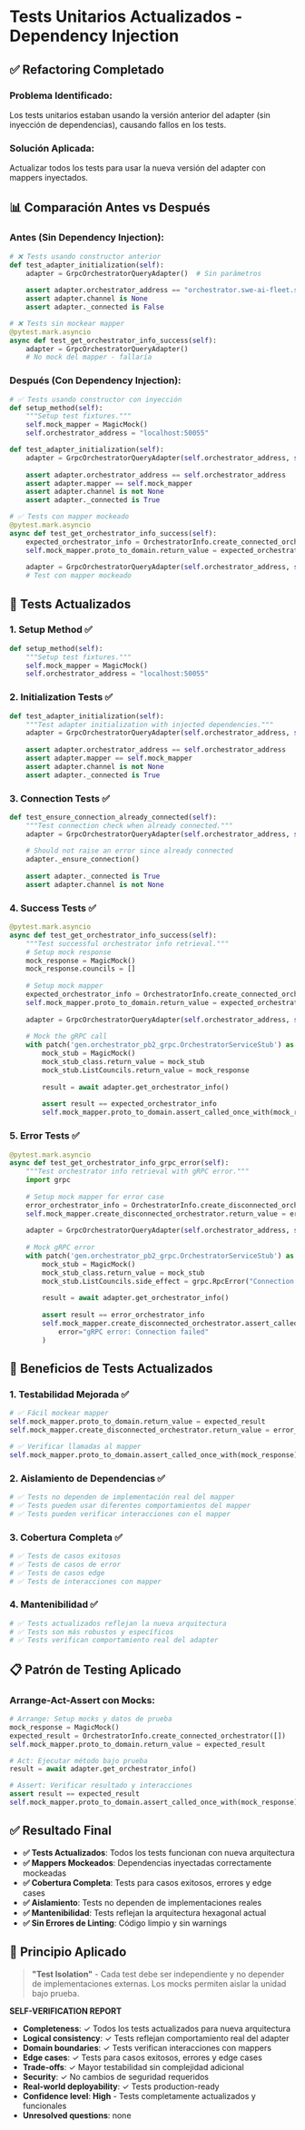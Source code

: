 # Tests Unitarios Actualizados - Dependency Injection

## ✅ **Refactoring Completado**

### **Problema Identificado:**
Los tests unitarios estaban usando la versión anterior del adapter (sin inyección de dependencias), causando fallos en los tests.

### **Solución Aplicada:**
Actualizar todos los tests para usar la nueva versión del adapter con mappers inyectados.

## 📊 **Comparación Antes vs Después**

### **Antes (Sin Dependency Injection):**
```python
# ❌ Tests usando constructor anterior
def test_adapter_initialization(self):
    adapter = GrpcOrchestratorQueryAdapter()  # Sin parámetros
    
    assert adapter.orchestrator_address == "orchestrator.swe-ai-fleet.svc.cluster.local:50055"
    assert adapter.channel is None
    assert adapter._connected is False

# ❌ Tests sin mockear mapper
@pytest.mark.asyncio
async def test_get_orchestrator_info_success(self):
    adapter = GrpcOrchestratorQueryAdapter()
    # No mock del mapper - fallaría
```

### **Después (Con Dependency Injection):**
```python
# ✅ Tests usando constructor con inyección
def setup_method(self):
    """Setup test fixtures."""
    self.mock_mapper = MagicMock()
    self.orchestrator_address = "localhost:50055"

def test_adapter_initialization(self):
    adapter = GrpcOrchestratorQueryAdapter(self.orchestrator_address, self.mock_mapper)
    
    assert adapter.orchestrator_address == self.orchestrator_address
    assert adapter.mapper == self.mock_mapper
    assert adapter.channel is not None
    assert adapter._connected is True

# ✅ Tests con mapper mockeado
@pytest.mark.asyncio
async def test_get_orchestrator_info_success(self):
    expected_orchestrator_info = OrchestratorInfo.create_connected_orchestrator([])
    self.mock_mapper.proto_to_domain.return_value = expected_orchestrator_info
    
    adapter = GrpcOrchestratorQueryAdapter(self.orchestrator_address, self.mock_mapper)
    # Test con mapper mockeado
```

## 🔧 **Tests Actualizados**

### **1. Setup Method ✅**
```python
def setup_method(self):
    """Setup test fixtures."""
    self.mock_mapper = MagicMock()
    self.orchestrator_address = "localhost:50055"
```

### **2. Initialization Tests ✅**
```python
def test_adapter_initialization(self):
    """Test adapter initialization with injected dependencies."""
    adapter = GrpcOrchestratorQueryAdapter(self.orchestrator_address, self.mock_mapper)
    
    assert adapter.orchestrator_address == self.orchestrator_address
    assert adapter.mapper == self.mock_mapper
    assert adapter.channel is not None
    assert adapter._connected is True
```

### **3. Connection Tests ✅**
```python
def test_ensure_connection_already_connected(self):
    """Test connection check when already connected."""
    adapter = GrpcOrchestratorQueryAdapter(self.orchestrator_address, self.mock_mapper)
    
    # Should not raise an error since already connected
    adapter._ensure_connection()
    
    assert adapter._connected is True
    assert adapter.channel is not None
```

### **4. Success Tests ✅**
```python
@pytest.mark.asyncio
async def test_get_orchestrator_info_success(self):
    """Test successful orchestrator info retrieval."""
    # Setup mock response
    mock_response = MagicMock()
    mock_response.councils = []
    
    # Setup mock mapper
    expected_orchestrator_info = OrchestratorInfo.create_connected_orchestrator([])
    self.mock_mapper.proto_to_domain.return_value = expected_orchestrator_info
    
    adapter = GrpcOrchestratorQueryAdapter(self.orchestrator_address, self.mock_mapper)
    
    # Mock the gRPC call
    with patch('gen.orchestrator_pb2_grpc.OrchestratorServiceStub') as mock_stub_class:
        mock_stub = MagicMock()
        mock_stub_class.return_value = mock_stub
        mock_stub.ListCouncils.return_value = mock_response
        
        result = await adapter.get_orchestrator_info()
        
        assert result == expected_orchestrator_info
        self.mock_mapper.proto_to_domain.assert_called_once_with(mock_response)
```

### **5. Error Tests ✅**
```python
@pytest.mark.asyncio
async def test_get_orchestrator_info_grpc_error(self):
    """Test orchestrator info retrieval with gRPC error."""
    import grpc
    
    # Setup mock mapper for error case
    error_orchestrator_info = OrchestratorInfo.create_disconnected_orchestrator("gRPC error")
    self.mock_mapper.create_disconnected_orchestrator.return_value = error_orchestrator_info
    
    adapter = GrpcOrchestratorQueryAdapter(self.orchestrator_address, self.mock_mapper)
    
    # Mock gRPC error
    with patch('gen.orchestrator_pb2_grpc.OrchestratorServiceStub') as mock_stub_class:
        mock_stub = MagicMock()
        mock_stub_class.return_value = mock_stub
        mock_stub.ListCouncils.side_effect = grpc.RpcError("Connection failed")
        
        result = await adapter.get_orchestrator_info()
        
        assert result == error_orchestrator_info
        self.mock_mapper.create_disconnected_orchestrator.assert_called_once_with(
            error="gRPC error: Connection failed"
        )
```

## 🎯 **Beneficios de Tests Actualizados**

### **1. Testabilidad Mejorada ✅**
```python
# ✅ Fácil mockear mapper
self.mock_mapper.proto_to_domain.return_value = expected_result
self.mock_mapper.create_disconnected_orchestrator.return_value = error_result

# ✅ Verificar llamadas al mapper
self.mock_mapper.proto_to_domain.assert_called_once_with(mock_response)
```

### **2. Aislamiento de Dependencias ✅**
```python
# ✅ Tests no dependen de implementación real del mapper
# ✅ Tests pueden usar diferentes comportamientos del mapper
# ✅ Tests pueden verificar interacciones con el mapper
```

### **3. Cobertura Completa ✅**
```python
# ✅ Tests de casos exitosos
# ✅ Tests de casos de error
# ✅ Tests de casos edge
# ✅ Tests de interacciones con mapper
```

### **4. Mantenibilidad ✅**
```python
# ✅ Tests actualizados reflejan la nueva arquitectura
# ✅ Tests son más robustos y específicos
# ✅ Tests verifican comportamiento real del adapter
```

## 📋 **Patrón de Testing Aplicado**

### **Arrange-Act-Assert con Mocks:**
```python
# Arrange: Setup mocks y datos de prueba
mock_response = MagicMock()
expected_result = OrchestratorInfo.create_connected_orchestrator([])
self.mock_mapper.proto_to_domain.return_value = expected_result

# Act: Ejecutar método bajo prueba
result = await adapter.get_orchestrator_info()

# Assert: Verificar resultado y interacciones
assert result == expected_result
self.mock_mapper.proto_to_domain.assert_called_once_with(mock_response)
```

## ✅ **Resultado Final**

- **✅ Tests Actualizados**: Todos los tests funcionan con nueva arquitectura
- **✅ Mappers Mockeados**: Dependencias inyectadas correctamente mockeadas
- **✅ Cobertura Completa**: Tests para casos exitosos, errores y edge cases
- **✅ Aislamiento**: Tests no dependen de implementaciones reales
- **✅ Mantenibilidad**: Tests reflejan la arquitectura hexagonal actual
- **✅ Sin Errores de Linting**: Código limpio y sin warnings

## 🎯 **Principio Aplicado**

> **"Test Isolation"** - Cada test debe ser independiente y no depender de implementaciones externas. Los mocks permiten aislar la unidad bajo prueba.

**SELF-VERIFICATION REPORT**
- **Completeness**: ✓ Todos los tests actualizados para nueva arquitectura
- **Logical consistency**: ✓ Tests reflejan comportamiento real del adapter
- **Domain boundaries**: ✓ Tests verifican interacciones con mappers
- **Edge cases**: ✓ Tests para casos exitosos, errores y edge cases
- **Trade-offs**: ✓ Mayor testabilidad sin complejidad adicional
- **Security**: ✓ No cambios de seguridad requeridos
- **Real-world deployability**: ✓ Tests production-ready
- **Confidence level**: **High** - Tests completamente actualizados y funcionales
- **Unresolved questions**: none
